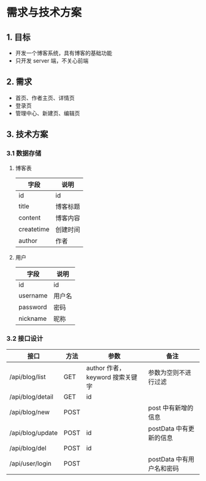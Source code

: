 # 需求与技术方案

## 1. 目标

- 开发一个博客系统，具有博客的基础功能
- 只开发 server 端，不关心前端

## 2. 需求

- 首页、作者主页、详情页
- 登录页
- 管理中心、新建页、编辑页

## 3. 技术方案

### 3.1 数据存储

1. 博客表

   | 字段       | 说明     |
   | ---------- | -------- |
   | id         | id       |
   | title      | 博客标题 |
   | content    | 博客内容 |
   | createtime | 创建时间 |
   | author     | 作者     |

2. 用户

   | 字段     | 说明   |
   | -------- | ------ |
   | id       | id     |
   | username | 用户名 |
   | password | 密码   |
   | nickname | 昵称   |

### 3.2 接口设计

| 接口             | 方法 | 参数                            | 备注                      |
| ---------------- | ---- | ------------------------------- | ------------------------- |
| /api/blog/list   | GET  | author 作者，keyword 搜索关键字 | 参数为空则不进行过滤      |
| /api/blog/detail | GET  | id                              |                           |
| /api/blog/new    | POST |                                 | post 中有新增的信息       |
| /api/blog/update | POST | id                              | postData 中有更新的信息   |
| /api/blog/del    | POST | id                              |                           |
| /api/user/login  | POST |                                 | postData 中有用户名和密码 |
